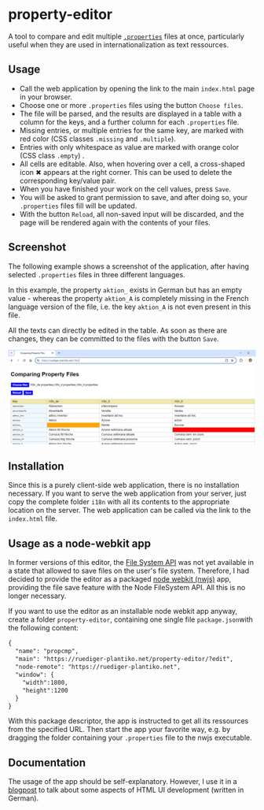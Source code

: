 # property-editor
A tool to compare and edit multiple [`.properties`](https://en.wikipedia.org/wiki/.properties) files at once, particularly useful when they are used in internationalization as text ressources.
## Usage
* Call the web application by opening the link to the main `index.html` page in your browser.
* Choose one or more `.properties` files using the button `Choose files`.
* The file will be parsed, and the results are displayed in a table with a column for the keys, and a further column for each `.properties` file.
* Missing entries, or multiple entries for the same key, are marked with red color (CSS classes `.missing` and `.multiple`).
* Entries with only whitespace as value are marked with orange color (CSS class `.empty`) .
* All cells are editable. Also, when hovering over a cell, a cross-shaped icon ✖ appears at the right corner. This can be used to delete the corresponding key/value pair.
* When you have finished your work on the cell values, press `Save`.
* You will be asked to grant permission to save, and after doing so, your `.properties` files fill will be updated.
* With the button `Reload`, all non-saved input will be discarded, and the page will be rendered again with the contents of your files. 

## Screenshot
The following example shows a screenshot of the application, after having selected `.properties` files in three different languages. 

In this example, the property `aktion_` exists in German but has an empty value - whereas the property `aktion_A` is completely missing in the French language version of the file, i.e. the key `aktion_A` is not even present in this file. 

All the texts can directly be edited in the table. As soon as there are changes, they can be committed to the files with the button `Save`. 

![Example, editing three language files at once](screenshot.png) 

## Installation
Since this is a purely client-side web application, there is no installation necessary. If you want to serve the web application from your server, just copy the complete folder `i18n` with all its contents to the appropriate location on the server. The web application can be called via the link to the `index.html` file.

## Usage as a node-webkit app
In former versions of this editor, the [File System API](https://developer.mozilla.org/en-US/docs/Web/API/File_System_API) was not yet available in a state that allowed to save files on the user's file system. Therefore, I had decided to provide the editor as a packaged [node webkit (nwjs)](https://nwjs.io/) app, providing the file save feature with the Node FileSystem API. All this is no longer necessary.

If you want to use the editor as an installable node webkit app anyway, create a folder `property-editor`, containing one single file `package.json`with the following content:
```
{  
  "name": "propcmp",  
  "main": "https://ruediger-plantiko.net/property-editor/?edit",
  "node-remote": "https://ruediger-plantiko.net",
  "window": {
    "width":1800,
    "height":1200
  }
}
```
With this package descriptor, the app is instructed to get all its ressources from the specified URL. 
Then start the app your favorite way, e.g. by dragging the folder containing your `.properties` file to the nwjs executable.
## Documentation
The usage of the app should be self-explanatory. However, I use it in a [blogpost](http://ruediger-plantiko.blogspot.ch/2017/05/anwendungen-mit-html-ui.html) to talk about some aspects of HTML UI development (written in German).  
